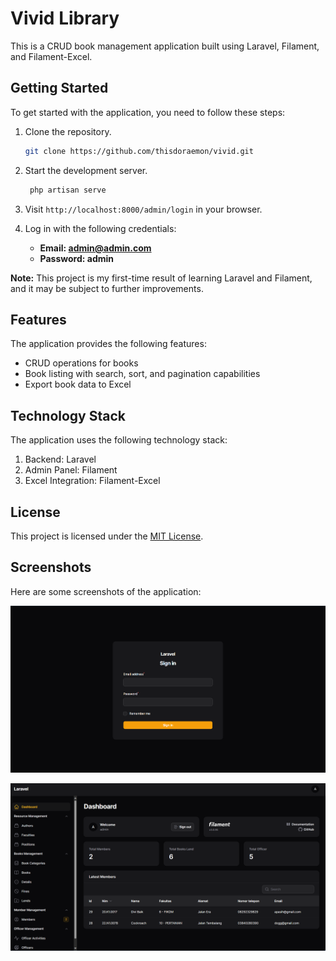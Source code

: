 # Vivid Library

This is a CRUD book management application built using Laravel, Filament, and Filament-Excel.

## Getting Started
To get started with the application, you need to follow these steps:

1. Clone the repository.
   
    ```bash
    git clone https://github.com/thisdoraemon/vivid.git
    ```

2. Start the development server.

   ```bash
    php artisan serve
   ```

3. Visit `http://localhost:8000/admin/login` in your browser.
4. Log in with the following credentials:

    - **Email: admin@admin.com**
    - **Password: admin**
  
**Note:** This project is my first-time result of learning Laravel and Filament, 
and it may be subject to further improvements.

## Features

The application provides the following features:

- CRUD operations for books
- Book listing with search, sort, and pagination capabilities
- Export book data to Excel

## Technology Stack

The application uses the following technology stack:

1. Backend: Laravel
2. Admin Panel: Filament
3. Excel Integration: Filament-Excel
   
## License
This project is licensed under the [MIT License](https://github.com/thisdoraemon/vivid/blob/main/LICENSE).

## Screenshots
Here are some screenshots of the application:

![Login Image](login.png)

![Dashboard Image](dashboard.png)

